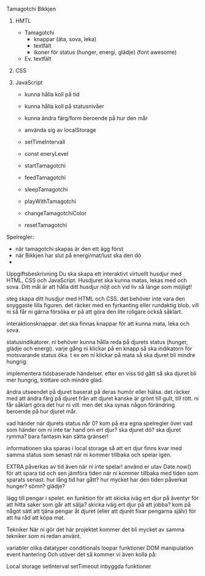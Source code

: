 Tamagotchi Bikkjen
1. HMTL
    - Tamagotchi
        - knappar (äta, sova, leka)
        - textfält
        - ikoner för status (hunger, energi, glädje) (font awesome)
    - Ev. textfält

2. CSS

3. JavaScript
    - kunna hålla koll på tid
    - kunna hålla koll på statusnivåer
    - kunna ändra färg/form beroende på hur den mår
    - använda sig av localStorage
    - setTimeIntervall

    - const eneryLevel

    - startTamagotchi
    - feedTamagotchi
    - sleepTamagotchi
    - playWithTamagotchi
    - changeTamagotchiColor
    - resetTamagotchi



Spelregler:
- när tamagotchi skapas är den ett ägg först
- när Bikkjen har slut på energi/mat/lust ska den dö
- 



Uppgiftsbeskrivning
Du ska skapa ett interaktivt virtuellt husdjur med HTML, CSS och JavaScript. Husdjuret ska kunna matas, lekas med och sova. Ditt mål är att hålla ditt husdjur nöjt och vid liv så länge som möjligt!

steg
skapa ditt husdjur med HTML och CSS. det behöver inte vara den snyggaste lilla figuren. det räcker med en fyrkanting eller rundaktig blob. vill ni så får ni gärna försöka er på att göra den lite roligare också såklart.

interaktionsknappar. det ska finnas knappar för att kunna mata, leka och sova.

statusindikatorer. ni behöver kunna hålla reda på djurets status (hunger, glädje och energi). varje gång ni klickar på en knapp så ska indikatorn för motsvarande status öka. t ex om ni klickar på mata så ska djuret bli mindre hungrig.

implementera tidsbaserade händelser. efter en viss tid gått så ska djuret bli mer hungrig, tröttare och mindre glad.

ändra utseendet på djuret baserat på deras humör eller hälsa. det räcker med att ändra färg på djuret från att djuret kanske är grönt till gult, till rött. ni får såklart göra det hur ni vill. men det ska synas någon förändring beroende på hur djuret mår.

vad händer när djurets status når 0? kom på era egna spelregler över vad som händer om ni inte tar hand om ert djur? ska djuret dö? ska djuret rymma? bara fantasin kan sätta gränser!

informationen ska sparas i local storage så att ert djur finns kvar med samma status som senast när ni kommer tillbaka och spelar igen.

EXTRA
påverkas av tid även när ni inte spelar! använd er utav Date.now() för att spara tid och sen jämföra tiden när ni kommer tillbaka med tiden som sparats senast. hur lång tid har gått? hur mycket har den tiden påverkat hunger? sömn? glädje?

lägg till pengar i spelet. en funktion för att skicka iväg ert djur på äventyr för att hitta saker som går att sälja? skicka iväg ert djur på att jobba? kom på något sätt att tjäna pengar åt djuret (eller att djuret fixar pengarna själv) för att ha råd att köpa mat.

Tekniker
När ni gör det här projektet kommer det bli mycket av samma tekniker som ni redan använt.

variabler
olika datatyper
conditionals
loopar
funktioner
DOM manipulation
event hantering
Och utöver det så kommer vi även kolla på:

Local storage
setInterval
setTimeout
inbyggda funktioner